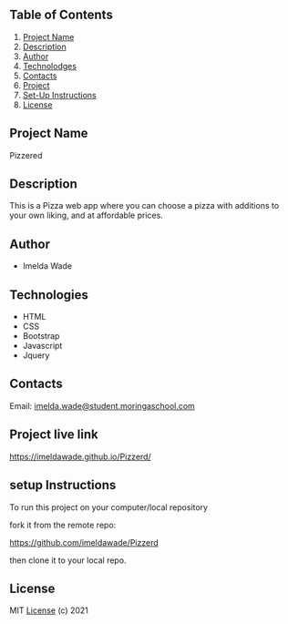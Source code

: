 ## Table of Contents
1. [Project Name](#Project-Name)
2. [Description](#Description)
3. [Author](#Author)
4. [Technolodges](#Technologies)
5. [Contacts](#Contacts)
6. [Project](#Project-live-link)
7. [Set-Up Instructions](#setup-instructions)
8. [License](#license)

## Project Name
Pizzered

## Description
This is a Pizza web app where you can choose a pizza with additions to your own liking, and at affordable prices.

## Author
* Imelda Wade

## Technologies                                                             
* HTML
* CSS
* Bootstrap
* Javascript
* Jquery


## Contacts
Email: imelda.wade@student.moringaschool.com

## Project live link
https://imeldawade.github.io/Pizzerd/


##  setup Instructions
To run this project on your computer/local repository 

fork it from the remote repo:

https://github.com/imeldawade/Pizzerd

then clone it to your local repo.

## License
MIT [License](/LICENSE) (c) 2021